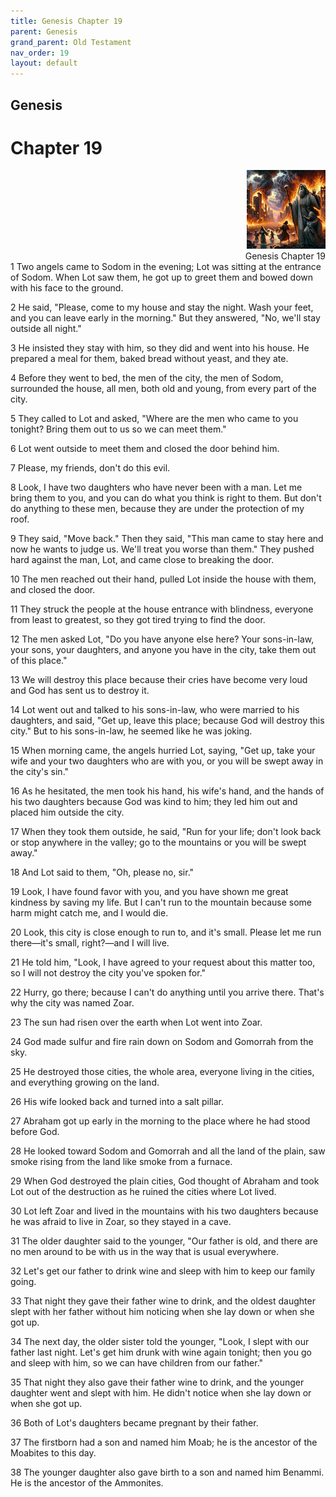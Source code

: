 ```yaml
---
title: Genesis Chapter 19
parent: Genesis
grand_parent: Old Testament
nav_order: 19
layout: default
---
```


## Genesis

# Chapter 19

<div style="clear: both; text-align: right;">
    <img src="/assets/Image/Genesis/500/19.jpg" alt="Genesis Chapter 19" class="chapter-image" style="max-width: 25%; height: auto;"/>
    <figcaption style="font-size: 14px;">Genesis Chapter 19</figcaption>
</div>
1 Two angels came to Sodom in the evening; Lot was sitting at the entrance of Sodom. When Lot saw them, he got up to greet them and bowed down with his face to the ground.

2 He said, "Please, come to my house and stay the night. Wash your feet, and you can leave early in the morning." But they answered, "No, we'll stay outside all night."

3 He insisted they stay with him, so they did and went into his house. He prepared a meal for them, baked bread without yeast, and they ate.

4 Before they went to bed, the men of the city, the men of Sodom, surrounded the house, all men, both old and young, from every part of the city.

5 They called to Lot and asked, "Where are the men who came to you tonight? Bring them out to us so we can meet them."

6 Lot went outside to meet them and closed the door behind him.

7 Please, my friends, don't do this evil.

8 Look, I have two daughters who have never been with a man. Let me bring them to you, and you can do what you think is right to them. But don't do anything to these men, because they are under the protection of my roof.

9 They said, "Move back." Then they said, "This man came to stay here and now he wants to judge us. We'll treat you worse than them." They pushed hard against the man, Lot, and came close to breaking the door.

10 The men reached out their hand, pulled Lot inside the house with them, and closed the door.

11 They struck the people at the house entrance with blindness, everyone from least to greatest, so they got tired trying to find the door.

12 The men asked Lot, "Do you have anyone else here? Your sons-in-law, your sons, your daughters, and anyone you have in the city, take them out of this place."

13 We will destroy this place because their cries have become very loud and God has sent us to destroy it.

14 Lot went out and talked to his sons-in-law, who were married to his daughters, and said, "Get up, leave this place; because God will destroy this city." But to his sons-in-law, he seemed like he was joking.

15 When morning came, the angels hurried Lot, saying, "Get up, take your wife and your two daughters who are with you, or you will be swept away in the city's sin."

16 As he hesitated, the men took his hand, his wife's hand, and the hands of his two daughters because God was kind to him; they led him out and placed him outside the city.

17 When they took them outside, he said, "Run for your life; don't look back or stop anywhere in the valley; go to the mountains or you will be swept away."

18 And Lot said to them, "Oh, please no, sir."

19 Look, I have found favor with you, and you have shown me great kindness by saving my life. But I can't run to the mountain because some harm might catch me, and I would die.

20 Look, this city is close enough to run to, and it's small. Please let me run there—it's small, right?—and I will live.

21 He told him, "Look, I have agreed to your request about this matter too, so I will not destroy the city you've spoken for."

22 Hurry, go there; because I can't do anything until you arrive there. That's why the city was named Zoar.

23 The sun had risen over the earth when Lot went into Zoar.

24 God made sulfur and fire rain down on Sodom and Gomorrah from the sky.

25 He destroyed those cities, the whole area, everyone living in the cities, and everything growing on the land.

26 His wife looked back and turned into a salt pillar.

27 Abraham got up early in the morning to the place where he had stood before God.

28 He looked toward Sodom and Gomorrah and all the land of the plain, saw smoke rising from the land like smoke from a furnace.

29 When God destroyed the plain cities, God thought of Abraham and took Lot out of the destruction as he ruined the cities where Lot lived.

30 Lot left Zoar and lived in the mountains with his two daughters because he was afraid to live in Zoar, so they stayed in a cave.

31 The older daughter said to the younger, "Our father is old, and there are no men around to be with us in the way that is usual everywhere.

32 Let's get our father to drink wine and sleep with him to keep our family going.

33 That night they gave their father wine to drink, and the oldest daughter slept with her father without him noticing when she lay down or when she got up.

34 The next day, the older sister told the younger, "Look, I slept with our father last night. Let's get him drunk with wine again tonight; then you go and sleep with him, so we can have children from our father."

35 That night they also gave their father wine to drink, and the younger daughter went and slept with him. He didn't notice when she lay down or when she got up.

36 Both of Lot's daughters became pregnant by their father.

37 The firstborn had a son and named him Moab; he is the ancestor of the Moabites to this day.

38 The younger daughter also gave birth to a son and named him Benammi. He is the ancestor of the Ammonites.


